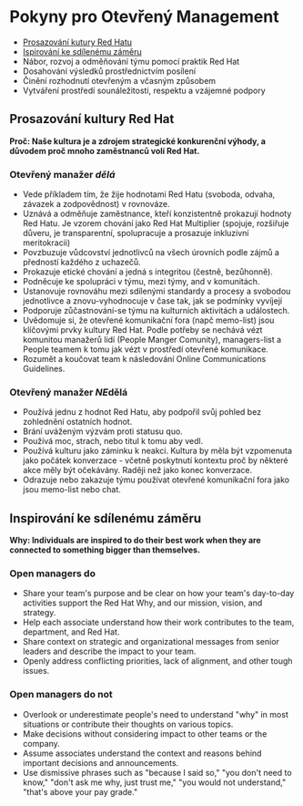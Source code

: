 # Pokyny pro Otevřený Management

- [Prosazování kutury Red Hatu](#prosazování-kultury-red-hat)
- [Ispirování ke sdílenému záměru](#inspirování-ke-sdílenému-záměrus)
- Nábor, rozvoj a odměňování týmu pomocí praktik Red Hat
- Dosahování výsledků prostřednictvím posílení
- Činění rozhodnutí otevřeným a včasným způsobem
- Vytváření prostředí sounáležitosti, respektu a vzájemné podpory


## Prosazování kultury Red Hat

**Proč: Naše kultura je a zdrojem strategické konkurenční výhody, a důvodem proč mnoho zaměstnanců volí Red Hat.**

### Otevřený manažer *dělá*

- Vede příkladem tím, že žije hodnotami Red Hatu (svoboda, odvaha, závazek a zodpovědnost) v rovnováze.
- Uznává a odměňuje zaměstnance, kteří konzistentně prokazují hodnoty Red Hatu. Je vzorem chování jako Red Hat Multiplier (spojuje, rozšiřuje důveru, je transparentní, spolupracuje a prosazuje inkluzivní meritokracii)
- Povzbuzuje vůdcovství jednotlivců na všech úrovních podle zájmů a předností každého z uchazečů.
- Prokazuje etické chování a jedná s integritou (čestně, bezůhonně).
- Podněcuje ke spolupráci v týmu, mezi týmy, and v komunitách.
- Ustanovuje rovnováhu mezi sdílenými standardy a procesy a svobodou jednotlivce a znovu-vyhodnocuje v čase tak, jak se podmínky vyvíjejí
- Podporuje zůčastnování-se týmu na kulturních aktivitách a událostech.
- Uvědomuje si, že otevřené komunikační fora (napč memo-list) jsou klíčovými prvky kultury Red Hat. Podle potřeby se nechává vézt komunitou manažerů lidí (People Manger Comunity), managers-list a People teamem k tomu jak vézt v prostředí otevřené komunikace.
- Rozumět a koučovat team k následování Online Communications Guidelines.


### Otevřený manažer *NE*dělá

 - Používá jednu z hodnot Red Hatu, aby podpořil svůj pohled bez zohlednění ostatních hodnot.
 - Brání uváženým výzvám proti statusu quo.
 - Používá moc, strach, nebo titul k tomu aby vedl.
 - Používá kulturu jako záminku k neakci. Kultura by měla být vzpomenuta jako počátek konverzace - včetně poskytnutí kontextu proč by některé akce měly být očekávány. 
   Raději než jako konec konverzace.
 - Odrazuje nebo zakazuje týmu používat otevřené komunikační fora jako jsou memo-list nebo chat.

## Inspirování ke sdílenému záměru

**Why: Individuals are inspired to do their best work when they are connected to something bigger than themselves.**

### Open managers do

- Share your team's purpose and be clear on how your team's day-to-day activities support the Red Hat Why, and our mission, vision, and strategy.
- Help each associate understand how their work contributes to the team, department, and Red Hat.
- Share context on strategic and organizational messages from senior leaders and describe the impact to your team.
- Openly address conflicting priorities, lack of alignment, and other tough issues.

### Open managers do not

- Overlook or underestimate people's need to understand "why" in most situations or contribute their thoughts on various topics.
- Make decisions without considering impact to other teams or the company.
- Assume associates understand the context and reasons behind important decisions and announcements.
- Use dismissive phrases such as "because I said so," "you don't need to know," "don't ask me why, just trust me," "you would not understand," "that's above your pay grade."
